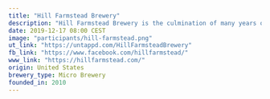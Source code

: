 ```yaml
---
title: "Hill Farmstead Brewery"
description: "Hill Farmstead Brewery is the culmination of many years of travel and insight—of experience and education—of friendships and explorations. The brewery is the revival and continuation of 220 years of Hill heritage and hand crafted history in North Greensboro, Vermont. Its logo is retrieved from a sign that once hung in Aaron Hill's (our great(x3) grandfather) tavern, just up the hill, in the early 1800s."
date: 2019-12-17 08:00 CEST
image: "participants/hill-farmstead.png"
ut_link: "https://untappd.com/HillFarmsteadBrewery"
fb_link: "https://www.facebook.com/hillfarmstead/"
www_link: "https://hillfarmstead.com/"
origin: United States
brewery_type: Micro Brewery
founded_in: 2010
---
```

